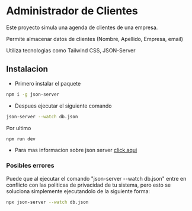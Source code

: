 # Administrador de Clientes

Este proyecto simula una agenda de clientes de una empresa. 

Permite almacenar datos de clientes (Nombre, Apellido, Empresa, email)

Utiliza tecnologias como Tailwind CSS, JSON-Server

## Instalacion 

- Primero instalar el paquete 

```sh
npm i -g json-server
```

- Despues ejecutar el siguiente comando

```sh
json-server --watch db.json
```

Por ultimo

```sh
npm run dev
```

- Para mas informacion sobre json server [click aqui](https://www.npmjs.com/package/json-server) 

### Posibles errores

Puede que al ejecutar el comando "json-server --watch db.json" entre en conflicto con las politicas de privacidad de tu sistema, pero esto se soluciona simplemente ejecutandolo de la siguiente forma:

```sh
npx json-server --watch db.json
```